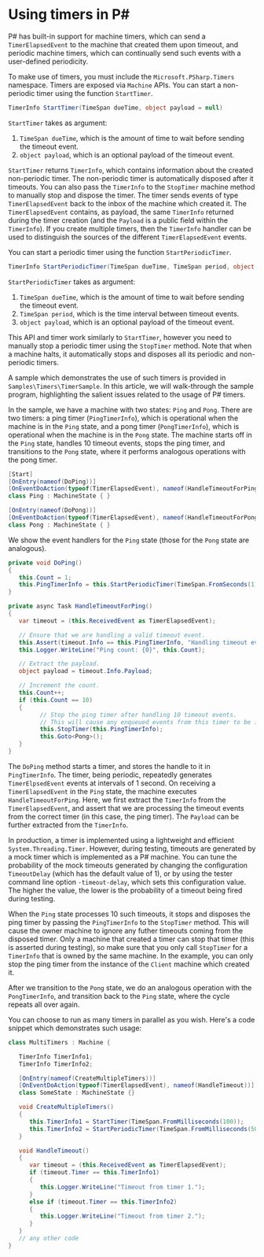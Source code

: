 Using timers in P#
==================
P# has built-in support for machine timers, which can send a `TimerElapsedEvent` to the machine that created them upon timeout, and periodic machine timers, which can continually send such events with a user-defined periodicity.

To make use of timers, you must include the `Microsoft.PSharp.Timers` namespace. Timers are exposed via `Machine` APIs. You can start a non-periodic timer using the function `StartTimer`.
```C#
TimerInfo StartTimer(TimeSpan dueTime, object payload = null)
```
`StartTimer` takes as argument:
1. `TimeSpan dueTime`, which is the amount of time to wait before sending the timeout event.
2. `object payload`, which is an optional payload of the timeout event.

`StartTimer` returns `TimerInfo`, which contains information about the created non-periodic timer. The non-periodic timer is automatically disposed after it timeouts. You can also pass the `TimerInfo` to the `StopTimer` machine method to manually stop and dispose the timer. The timer sends events of type `TimerElapsedEvent` back to the inbox of the machine which created it. The `TimerElapsedEvent` contains, as payload, the same `TimerInfo` returned during the timer creation (and the `Payload` is a public field within the `TimerInfo`). If you create multiple timers, then the `TimerInfo` handler can be used to distinguish the sources of the different `TimerElapsedEvent` events.

You can start a periodic timer using the function `StartPeriodicTimer`.
```C#
TimerInfo StartPeriodicTimer(TimeSpan dueTime, TimeSpan period, object payload = null)
```
`StartPeriodicTimer` takes as argument:
1. `TimeSpan dueTime`, which is the amount of time to wait before sending the timeout event.
2. `TimeSpan period`, which is the time interval between timeout events.
3. `object payload`, which is an optional payload of the timeout event.

This API and timer work similarly to `StartTimer`, however you need to manually stop a periodic timer using the `StopTimer` method. Note that when a machine halts, it automatically stops and disposes all its periodic and non-periodic timers.

A sample which demonstrates the use of such timers is provided in `Samples\Timers\TimerSample`. In this article, we will walk-through the sample program, highlighting the salient issues related to the usage of P# timers.

In the sample, we have a machine with two states: `Ping` and `Pong`. There are two timers: a ping timer (`PingTimerInfo`), which is operational when the machine is in the `Ping` state, and a pong timer (`PongTimerInfo`), which is operational when the machine is in the `Pong` state. The machine starts off in the `Ping` state, handles 10 timeout events, stops the ping timer, and transitions to the `Pong` state, where it performs analogous operations with the pong timer.
``` C#
[Start]
[OnEntry(nameof(DoPing))]
[OnEventDoAction(typeof(TimerElapsedEvent), nameof(HandleTimeoutForPing))]
class Ping : MachineState { }

[OnEntry(nameof(DoPong))]
[OnEventDoAction(typeof(TimerElapsedEvent), nameof(HandleTimeoutForPong))]
class Pong : MachineState { }
```

We show the event handlers for the `Ping` state (those for the `Pong` state are analogous).
``` C#
private void DoPing()
{
   this.Count = 1;
   this.PingTimerInfo = this.StartPeriodicTimer(TimeSpan.FromSeconds(1), TimeSpan.FromSeconds(1), payload: new object());
}

private async Task HandleTimeoutForPing()
{
   var timeout = (this.ReceivedEvent as TimerElapsedEvent);

   // Ensure that we are handling a valid timeout event.
   this.Assert(timeout.Info == this.PingTimerInfo, "Handling timeout event from an invalid timer.");
   this.Logger.WriteLine("Ping count: {0}", this.Count);

   // Extract the payload.
   object payload = timeout.Info.Payload;

   // Increment the count.
   this.Count++;
   if (this.Count == 10)
   {
         // Stop the ping timer after handling 10 timeout events.
         // This will cause any enqueued events from this timer to be ignored.
         this.StopTimer(this.PingTimerInfo);
         this.Goto<Pong>();
   }
}
```

The `DoPing` method starts a timer, and stores the handle to it in `PingTimerInfo`. The timer, being periodic, repeatedly generates `TimerElpsedEvent` events at intervals of 1 second. On receiving a `TimerElapsedEvent` in the `Ping` state, the machine executes `HandleTimeoutForPing`. Here, we first extract the `TimerInfo` from the `TimerElapsedEvent`, and assert that we are processing the timeout events from the correct timer (in this case, the ping timer). The `Payload` can be further extracted from the `TimerInfo`.

In production, a timer is implemented using a lightweight and efficient `System.Threading.Timer`. However, during testing, timeouts are generated by a mock timer which is implemented as a P# machine. You can tune the probability of the mock timeouts generated by changing the configuration `TimeoutDelay` (which has the default value of 1), or by using the tester command line option `-timeout-delay`, which sets this configuration value. The higher the value, the lower is the probability of a timeout being fired during testing.

When the `Ping` state processes 10 such timeouts, it stops and disposes the ping timer by passing the `PingTimerInfo` to the `StopTimer` method. This will cause the owner machine to ignore any futher timeouts coming from the disposed timer. Only a machine that created a timer can stop that timer (this is asserted during testing), so make sure that you only call `StopTimer` for a `TimerInfo` that is owned by the same machine. In the example, you can only stop the ping timer from the instance of the `Client` machine which created it.

After we transition to the `Pong` state, we do an analogous operation with the `PongTimerInfo`, and transition back to the `Ping` state, where the cycle repeats all over again.

You can choose to run as many timers in parallel as you wish. Here's a code snippet which demonstrates such usage:
```C#
class MultiTimers : Machine {

   TimerInfo TimerInfo1;
   TimerInfo TimerInfo2;

   [OnEntry(nameof(CreateMultipleTimers))]
   [OnEventDoAction(typeof(TimerElapsedEvent), nameof(HandleTimeout))]
   class SomeState : MachineState {}

   void CreateMultipleTimers() 
   {
      this.TimerInfo1 = StartTimer(TimeSpan.FromMilliseconds(100));
      this.TimerInfo2 = StartPeriodicTimer(TimeSpan.FromMilliseconds(50), TimeSpan.FromMilliseconds(200));
   }

   void HandleTimeout()
   {
      var timeout = (this.ReceivedEvent as TimerElapsedEvent);
      if (timeout.Timer == this.TimerInfo1) 
      {
         this.Logger.WriteLine("Timeout from timer 1.");
      }
      else if (timeout.Timer == this.TimerInfo2)
      {
         this.Logger.WriteLine("Timeout from timer 2.");
      }
   }
   // any other code
}
```
